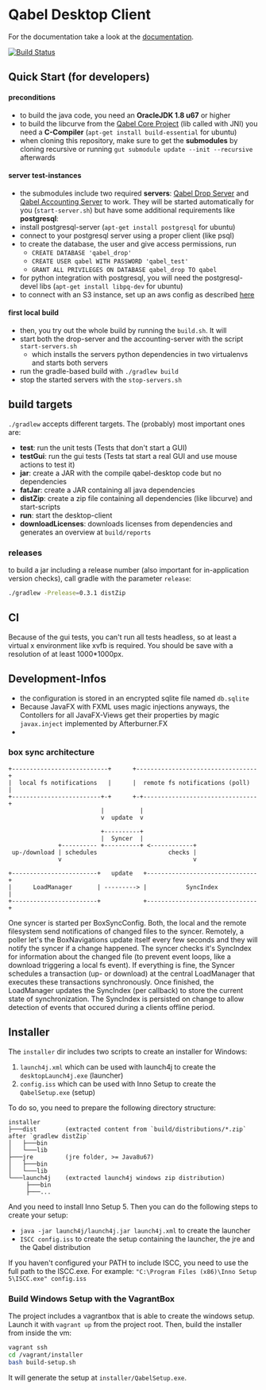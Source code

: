 # Qabel Desktop Client
For the documentation take a look at the [documentation](http://qabel.github.io/docs/).

[![Build Status](https://jenkins.prae.me/buildStatus/icon?job=qabel-desktop)](https://jenkins.prae.me/job/qabel-desktop/)

## Quick Start (for developers)

#### preconditions

* to build the java code, you need an **OracleJDK 1.8 u67** or higher
* to build the libcurve from the [Qabel Core Project](https://github.com/Qabel/qabel-core) (lib called with JNI) you need a **C-Compiler** (`apt-get install build-essential` for ubuntu)
* when cloning this repository, make sure to get the **submodules** by cloning recursive or running `gut submodule update --init --recursive` afterwards

#### server test-instances

* the submodules include two required **servers**: [Qabel Drop Server](https://github.com/Qabel/qabel-drop/blob/master/README.md) and [Qabel Accounting Server](https://github.com/Qabel/qabel-accounting/blob/master/README.md) to work. They will be started automatically for you (`start-server.sh`) but have some additional requirements like **postgresql**:
 * install postgresql-server (`apt-get install postgresql` for ubuntu)
 * connect to your postgresql server using a proper client (like psql)
 * to create the database, the user and give access permissions, run
    * `CREATE DATABASE 'qabel_drop'`
    * `CREATE USER qabel WITH PASSWORD 'qabel_test'`
    * `GRANT ALL PRIVILEGES ON DATABASE qabel_drop TO qabel`
 * for python integration with postgresql, you will need the postgresql-devel libs (`apt-get install libpq-dev` for ubuntu)
 * to connect with an S3 instance, set up an aws config as described [here](https://boto3.readthedocs.org/en/latest/guide/quickstart.html#configuration)

#### first local build

* then, you try out the whole build by running the `build.sh`. It will
 * start both the drop-server and the accounting-server with the script `start-servers.sh`
   * which installs the servers python dependencies in two virtualenvs and starts both servers
 * run the gradle-based build with `./gradlew build`
 * stop the started servers with the `stop-servers.sh`

## build targets

`./gradlew` accepts different targets. The (probably) most important ones are:
* **test**: run the unit tests (Tests that don't start a GUI)
* **testGui**: run the gui tests (Tests tat start a real GUI and use mouse actions to test it)
* **jar**: create a JAR with the compile qabel-desktop code but no dependencies
* **fatJar**: create a JAR containing all java dependencies
* **distZip**: create a zip file containing all dependencies (like libcurve) and start-scripts
* **run**: start the desktop-client
* **downloadLicenses**: downloads licenses from dependencies and generates an overview at `build/reports`

### releases

to build a jar including a release number (also important for in-application version checks),
call gradle with the parameter `release`:
```BASH
./gradlew -Prelease=0.3.1 distZip
```

## CI

Because of the gui tests, you can't run all tests headless, so at least a virtual x environment like xvfb is required. You should be save with a resolution of at least 1000*1000px.

## Development-Infos

* the configuration is stored in an encrypted sqlite file named `db.sqlite`
* Because JavaFX with FXML uses magic injections anyways, the Contollers for all JavaFX-Views get their properties by magic `javax.inject` implemented by Afterburner.FX
*

### box sync architecture

```
+---------------------------+      +----------------------------------+
|  local fs notifications   |      |  remote fs notifications (poll)  |
+-------------------------+-+      +-+--------------------------------+
                          |          |
                          v  update  v

                          +----------+
                          |  Syncer  |
              +---------- +----------+ <------------+
 up-/download | schedules                    checks |
              v                                     v

+------------------------+   update   +-------------------------------+
|      LoadManager       | ---------> |           SyncIndex           |
+------------------------+            +-------------------------------+
```

One syncer is started per BoxSyncConfig. Both, the local and the remote filesystem send notifications of changed files to the syncer. Remotely, a poller let's the BoxNavigations update itself every few seconds and they will notify the syncer if a change happened.
The syncer checks it's SyncIndex for information about the changed file (to prevent event loops, like a download triggering a local fs event). If everything is fine, the Syncer schedules a transaction (up- or download) at the central LoadManager that executes these transactions synchronously. Once finished, the LoadManager updates the SyncIndex (per callback) to store the current state of synchronization.
The SyncIndex is persisted on change to allow detection of events that occured during a clients offline period.

## Installer

The `installer` dir includes two scripts to create an installer for Windows:
 1. `launch4j.xml` which can be used with launch4j to create the `desktopLaunch4j.exe` (launcher)
 2. `config.iss` which can be used with Inno Setup to create the `QabelSetup.exe` (setup)

 To do so, you need to prepare the following directory structure:

```
installer
├───dist        (extracted content from `build/distributions/*.zip` after `gradlew distZip`
│   ├───bin
│   └───lib
├───jre         (jre folder, >= Java8u67)
│   ├───bin
│   └───lib
└───launch4j    (extracted launch4j windows zip distribution)
     ├───bin
     ├───...
```

And you need to install Inno Setup 5.
Then you can do the following steps to create your setup:

 - `java -jar launch4j/launch4j.jar launch4j.xml`  to create the launcher
 - `ISCC config.iss` to create the setup containing the launcher, the jre and the Qabel distribution

 If you haven't configured your PATH to include ISCC, you need to use the full path to the ISCC.exe. For example:
 `"C:\Program Files (x86)\Inno Setup 5\ISCC.exe" config.iss`

### Build Windows Setup with the VagrantBox

The project includes a vagrantbox that is able to create the windows setup.
Launch it with `vagrant up` from the project root.
Then, build the installer from inside the vm:

```BASH
vagrant ssh
cd /vagrant/installer
bash build-setup.sh
```

It will generate the setup at `installer/QabelSetup.exe`.
